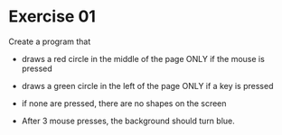 # Exercise 01

Create a program that

- draws a red circle in the middle of the page ONLY if the mouse is pressed

- draws a green circle in the left of the page ONLY if a key is pressed

- if none are pressed, there are no shapes on the screen

- After 3 mouse presses, the background should turn blue.
